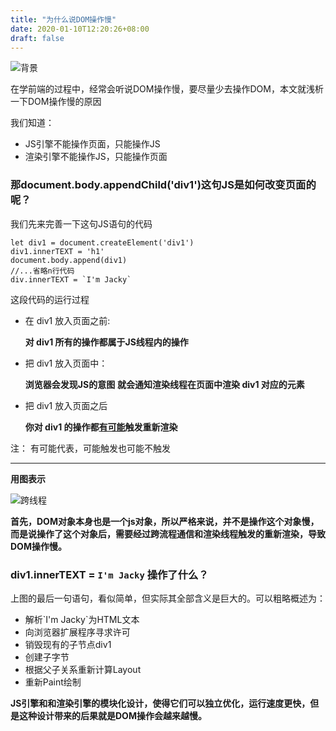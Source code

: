 ```yaml
---
title: "为什么说DOM操作慢"
date: 2020-01-10T12:20:26+08:00
draft: false
---
```


![背景](/images/bg2.jpg)

在学前端的过程中，经常会听说DOM操作慢，要尽量少去操作DOM，本文就浅析一下DOM操作慢的原因

我们知道：
* JS引擎不能操作页面，只能操作JS
* 渲染引擎不能操作JS，只能操作页面

### 那document.body.appendChild('div1')这句JS是如何改变页面的呢？

我们先来完善一下这句JS语句的代码
```
let div1 = document.createElement('div1')
div1.innerTEXT = 'h1'
document.body.append(div1)
//...省略n行代码
div.innerTEXT = `I'm Jacky`
```
这段代码的运行过程

* 在 div1 放入页面之前:
  
  **对 div1 所有的操作都属于JS线程内的操作**
  
* 把 div1 放入页面中：

  **浏览器会发现JS的意图**
  **就会通知渲染线程在页面中渲染 div1 对应的元素**

* 把 div1 放入页面之后

  **你对 div1 的操作都[有可能]()触发重新渲染**

注： 有可能代表，可能触发也可能不触发

--------------------------------------------

**用图表示**

![跨线程](/images/跨线程操作.png)

**首先，DOM对象本身也是一个js对象，所以严格来说，并不是操作这个对象慢，而是说操作了这个对象后，需要经过跨流程通信和渲染线程触发的重新渲染，导致DOM操作慢。**

### div1.innerTEXT = `I'm Jacky` 操作了什么？

上图的最后一句语句，看似简单，但实际其全部含义是巨大的。可以粗略概述为：

* 解析\`I'm Jacky\`为HTML文本
* 向浏览器扩展程序寻求许可
* 销毁现有的子节点div1
* 创建子字节
* 根据父子关系重新计算Layout
* 重新Paint绘制


**JS引擎和和渲染引擎的模块化设计，使得它们可以独立优化，运行速度更快，但是这种设计带来的后果就是DOM操作会越来越慢。**




  





